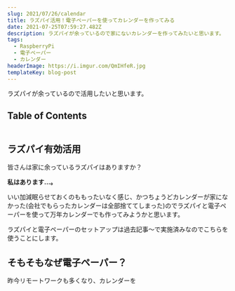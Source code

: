 ```yaml
---
slug: 2021/07/26/calendar
title: ラズパイ活用！電子ペーパーを使ってカレンダーを作ってみる
date: 2021-07-25T07:59:27.482Z
description: ラズパイが余っているので家にないカレンダーを作ってみたいと思います。
tags:
  - RaspberryPi
  - 電子ペーパー
  - カレンダー
headerImage: https://i.imgur.com/QmIHfeR.jpg
templateKey: blog-post
---
```

ラズパイが余っているので活用したいと思います。

## Table of Contents

```toc

```

## ラズパイ有効活用

皆さんは家に余っているラズパイはありますか？

**私はあります...。**

いい加減眠らせておくのももったいなく感じ、かつちょうどカレンダーが家になかった(会社でもらったカレンダーは全部捨ててしまった)のでラズパイと電子ペーパーを使って万年カレンダーでも作ってみようかと思います。

ラズパイと電子ペーパーのセットアップは過去記事～で実施済みなのでこちらを使うことにします。

## そもそもなぜ電子ペーパー？

昨今リモートワークも多くなり、カレンダーを


















